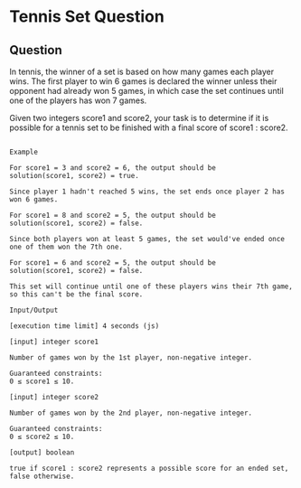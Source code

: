 # Tennis Set Question

## Question

In tennis, the winner of a set is based on how many games each player wins. The first player to win 6 games is declared the winner unless their opponent had already won 5 games, in which case the set continues until one of the players has won 7 games.

Given two integers score1 and score2, your task is to determine if it is possible for a tennis set to be finished with a final score of score1 : score2.


```

Example

For score1 = 3 and score2 = 6, the output should be
solution(score1, score2) = true.

Since player 1 hadn't reached 5 wins, the set ends once player 2 has won 6 games.

For score1 = 8 and score2 = 5, the output should be
solution(score1, score2) = false.

Since both players won at least 5 games, the set would've ended once one of them won the 7th one.

For score1 = 6 and score2 = 5, the output should be
solution(score1, score2) = false.

This set will continue until one of these players wins their 7th game, so this can't be the final score.

Input/Output

[execution time limit] 4 seconds (js)

[input] integer score1

Number of games won by the 1st player, non-negative integer.

Guaranteed constraints:
0 ≤ score1 ≤ 10.

[input] integer score2

Number of games won by the 2nd player, non-negative integer.

Guaranteed constraints:
0 ≤ score2 ≤ 10.

[output] boolean

true if score1 : score2 represents a possible score for an ended set, false otherwise.

```
